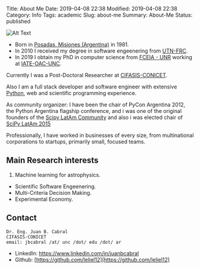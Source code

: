 Title: About Me
Date: 2019-04-08 22:38
Modified: 2019-04-08 22:38
Category: Info
Tags: academic
Slug: about-me
Summary: About-Me
Status: published

![Alt Text]({static}/pages/images/me.jpg)

- Born in [Posadas, Misiones (Argentina)](https://en.wikipedia.org/wiki/Posadas,_Misiones) in 1981.
- In 2010 I received my degree in software engeenering from [UTN-FRC](https://www.frc.utn.edu.ar/).
- In 2019 I obtain my PhD in computer science from [FCEIA - UNR](https://web.fceia.unr.edu.ar/es/) working at
[IATE-OAC-UNC](http://iate.oac.uncor.edu/).

Currently I was a Post-Doctoral Researcher at [CIFASIS-CONICET](http://www.cifasis-conicet.gov.ar/).

Also I am a full stack developer and software engineer with extensive [Python](https://www.python.org/),
web and scientific programming experience.

As community organizer: I  have been the chair of PyCon Argentina
2012, the Python Argentina flagship conference, and i was one of the original founders of the
[Scipy LatAm Community](http://scipyla.org) and also i was elected chair of [SciPy LatAm 2015](http://scipyla.org/conf/2015/)

Professionally, I have worked in businesses of every size, from
multinational corporations to startups, primarily small, focused teams.


## Main Research interests

1. Machine learning for astrophysics.
-  Scientific Software Engeenering.
-  Multi-Criteria Decision Making.
-  Experimental Economy.

## Contact

    Dr. Eng. Juan B. Cabral
    CIFASIS-CONICET
    email: jbcabral /at/ unc /dot/ edu /dot/ ar


- LinkedIn: [https://www.linkedin.com/in/juanbcabral
](https://www.linkedin.com/in/juanbcabral
)
- Github: [https://github.com/leliel12](https://github.com/leliel12)
